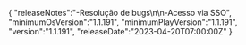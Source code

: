 {
  "releaseNotes":"-Resolução de bugs\n\n-Acesso via SSO",
  "minimumOsVersion":"1.1.191",
  "minimumPlayVersion":"1.1.191",
  "version":"1.1.191",
  "releaseDate":"2023-04-20T07:00:00Z"
}
